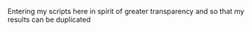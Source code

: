 Entering my scripts here in spirit of greater transparency and so that my results can be duplicated

